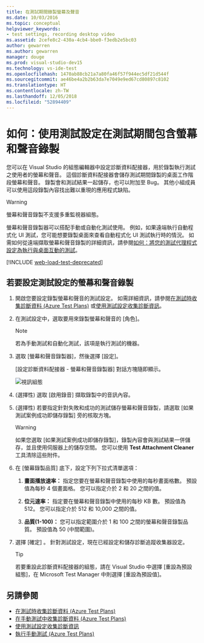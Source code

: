 ```yaml
---
title: 在測試期間錄製螢幕及聲音
ms.date: 10/03/2016
ms.topic: conceptual
helpviewer_keywords:
- test settings, recording desktop video
ms.assetid: 2cefe8c2-430a-4cb4-bbe0-f3edb2e5bc03
author: gewarren
ms.author: gewarren
manager: douge
ms.prod: visual-studio-dev15
ms.technology: vs-ide-test
ms.openlocfilehash: 1470ab88cb21a7a80fa46f57f944ec5df21d544f
ms.sourcegitcommit: ae46be4a2b2b63da7e7049e9ed67cd80897c8102
ms.translationtype: HT
ms.contentlocale: zh-TW
ms.lasthandoff: 12/05/2018
ms.locfileid: "52894409"
---
```

# <a name="how-to-include-recordings-of-the-screen-and-voice-during-tests-using-test-settings"></a>如何：使用測試設定在測試期間包含螢幕和聲音錄製

您可以在 Visual Studio 的組態編輯器中設定診斷資料配接器，用於錄製執行測試之使用者的螢幕和聲音。 這個診斷資料配接器會儲存測試期間錄製的桌面工作階段螢幕和聲音。 錄製會和測試結果一起儲存，也可以附加至 Bug。 其他小組成員可以使用這段錄製內容找出難以重現的應用程式缺陷。

> [!WARNING]
> 螢幕和聲音錄製不支援多重監視器組態。

螢幕和聲音錄製器可以搭配手動或自動化測試使用。 例如，如果遠端執行自動程式化 UI 測試，您可能想要錄製桌面來查看自動程式化 UI 測試執行時的情況。 如需如何從遠端擷取螢幕和聲音錄製的詳細資訊，請參閱[如何：將您的測試代理程式設定為執行與桌面互動的測試](../test/how-to-set-up-your-test-agent-to-run-tests-that-interact-with-the-desktop.md)。

[!INCLUDE [web-load-test-deprecated](includes/web-load-test-deprecated.md)]

## <a name="to-configure-screen-and-voice-recording-for-your-test-settings"></a>若要設定測試設定的螢幕和聲音錄製

1.  開啟您要設定錄製螢幕和聲音的測試設定。 如需詳細資訊，請參閱[在測試時收集診斷資料 (Azure Test Plans)](/azure/devops/test/collect-diagnostic-data?view=vsts) 或[使用測試設定收集診斷資訊](../test/collect-diagnostic-information-using-test-settings.md)。

2.  在測試設定中，選取要用來錄製螢幕和聲音的 [角色]。

    > [!NOTE]
    > 若為手動測試和自動化測試，該項是執行測試的機器。

3.  選取 [螢幕和聲音錄製器]，然後選擇 [設定]。

     [設定診斷資料配接器 - 螢幕和聲音錄製器] 對話方塊隨即顯示。

     ![視訊組態](../test/media/testsettingvideoconfiggdr.png)

4.  (選擇性) 選取 [啟用錄音] 擷取錄製中的音訊內容。

5.  (選擇性) 若要指定針對失敗和成功的測試儲存螢幕和聲音錄製，請選取 [如果測試案例成功即儲存錄製] 旁的核取方塊。

    > [!WARNING]
    > 如果您選取 [如果測試案例成功即儲存錄製]，錄製內容會與測試結果一併儲存，並且使用伺服器上的儲存空間。 您可以使用 **Test Attachment Cleaner** 工具清除這些附件。

6.  在 [螢幕錄製品質] 底下，設定下列下拉式清單選項：

    1.  **畫面播放速率：** 指定您要在螢幕和聲音錄製中使用的每秒畫面格數。 預設值為每秒 4 個畫面格。 您可以指定介於 2 和 20 之間的值。

    2.  **位元速率：** 指定要在螢幕和聲音錄製中使用的每秒 KB 數。 預設值為 512。 您可以指定介於 512 和 10,000 之間的值。

    3.  **品質(1-100)：** 您可以指定範圍介於 1 和 100 之間的螢幕和聲音錄製品質。 預設值為 50 (中間範圍)。

7.  選擇 [確定] 。 針對測試設定，現在已經設定和儲存診斷追蹤收集器設定。

    > [!TIP]
    > 若要重設此診斷資料配接器的組態，請在 Visual Studio 中選擇 [重設為預設組態]，在 Microsoft Test Manager 中則選擇 [重設為預設值]。

## <a name="see-also"></a>另請參閱

- [在測試時收集診斷資料 (Azure Test Plans)](/azure/devops/test/collect-diagnostic-data?view=vsts)
- [在手動測試中收集診斷資料 (Azure Test Plans)](/azure/devops/test/mtm/collect-more-diagnostic-data-in-manual-tests?view=vsts)
- [使用測試設定收集診斷資訊](../test/collect-diagnostic-information-using-test-settings.md)
- [執行手動測試 (Azure Test Plans)](/azure/devops/test/run-manual-tests?view=vsts)